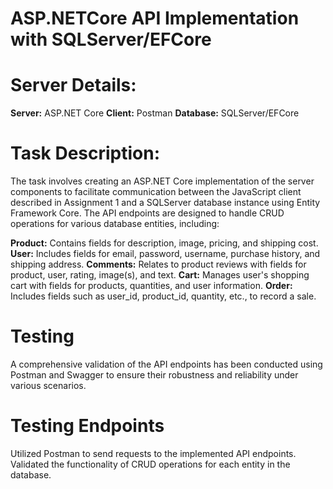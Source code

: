 # ASP.NETCore API Implementation with SQLServer/EFCore

# Server Details:
**Server:** ASP.NET Core
**Client:** Postman
**Database:** SQLServer/EFCore

# Task Description:
The task involves creating an ASP.NET Core implementation of the server components to facilitate communication between the JavaScript client described in Assignment 1 and a SQLServer database instance using Entity Framework Core.
The API endpoints are designed to handle CRUD operations for various database entities, including:

**Product:** Contains fields for description, image, pricing, and shipping cost.
**User:** Includes fields for email, password, username, purchase history, and shipping address.
**Comments:** Relates to product reviews with fields for product, user, rating, image(s), and text.
**Cart:** Manages user's shopping cart with fields for products, quantities, and user information.
**Order:** Includes fields such as user_id, product_id, quantity, etc., to record a sale.

# Testing
A comprehensive validation of the API endpoints has been conducted using Postman and Swagger to ensure their robustness and reliability under various scenarios.

# Testing Endpoints
Utilized Postman to send requests to the implemented API endpoints.
Validated the functionality of CRUD operations for each entity in the database.
